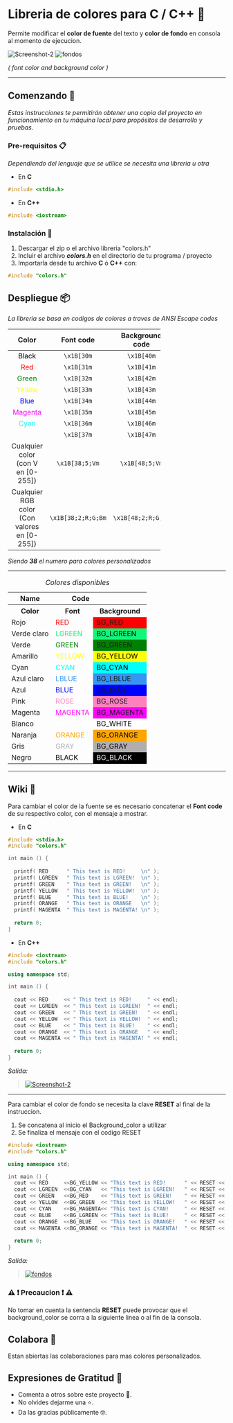 # Libreria de colores para C / C++ 🎨

Permite modificar el **color de fuente**  del texto y **color de fondo** en consola al momento de ejecucion.

<img style="display: inline-block" src="https://i.ibb.co/CKNJHLr/Screenshot-2.jpg" alt="Screenshot-2" border="0">

<img style="display: inline-block" src="https://i.ibb.co/ygMhPwX/fondos.jpg" alt="fondos" border="0">

*( font color and background color )*

---

## Comenzando 🚀

_Estas instrucciones te permitirán obtener una copia del proyecto en funcionamiento en tu máquina local para propósitos de desarrollo y pruebas._



### Pre-requisitos 📋

_Dependiendo del lenguaje que se utilice se necesita una libreria u otra_

* En **C**
```c
#include <stdio.h>
```
* En **C++**
```cpp
#include <iostream>
```

### Instalación 🔧

1. Descargar el zip o el archivo libreria "colors.h" 
2. Incluir el archivo ***colors.h*** en el directorio de tu programa / proyecto
3. Importarla desde tu archivo **C** ó **C++** con:      

         
```cpp
#include "colors.h"
```

## Despliegue 📦

_La libreria se basa en codigos de colores a traves de ANSI Escape codes_

<table style="width:70%">
  <thead>
    <tr>
    <th align="center\">Color</th>
    <th align="center">Font code</th>
    <th align="center">Background code</th>
    </tr>
  </thead>
  <tbody>
    <tr>
      <td align="center"><span style="color: black; --darkreader-inline-color:#e8e6e3;" data-darkreader-inline-color="">Black</span></td>
      <td align="center"><code>\x1B[30m</code></td><td align="center"><code>\x1B[40m</code></td>
    </tr>
    <tr>
      <td align="center"><span style="color: red; --darkreader-inline-color:#ff1a1a;" data-darkreader-inline-color="">Red</span></td>
      <td align="center"><code>\x1B[31m</code></td>
      <td align="center"><code>\x1B[41m</code></td>
    </tr>
    <tr>
      <td align="center"><span style="color: green; --darkreader-inline-color:#72ff72;" data-darkreader-inline-color="">Green</span></td>
      <td align="center"><code>\x1B[32m</code></td>
      <td align="center"><code>\x1B[42m</code></td>
    </tr>
    <tr>
      <td align="center"><span style="color: yellow; --darkreader-inline-color:#ffff1a;" data-darkreader-inline-color="">Yellow</span></td>
      <td align="center"><code>\x1B[33m</code></td>
      <td align="center"><code>\x1B[43m</code></td>
    </tr>
    <tr>
      <td align="center"><span style="color: blue; --darkreader-inline-color:#337dff;" data-darkreader-inline-color="">Blue</span></td>
      <td align="center"><code>\x1B[34m</code></td>
      <td align="center"><code>\x1B[44m</code></td>
    </tr>
    <tr>
      <td align="center"><span style="color: magenta; --darkreader-inline-color:#ff1aff;" data-darkreader-inline-color="">Magenta</span></td>
      <td align="center"><code>\x1B[35m</code></td>
      <td align="center"><code>\x1B[45m</code></td>
    </tr>
    <tr>
      <td align="center"><span style="color: cyan; --darkreader-inline-color:#1affff;" data-darkreader-inline-color="">Cyan</span></td>
      <td align="center"><code>\x1B[36m</code></td>
      <td align="center"><code>\x1B[46m</code></td>
    </tr>
    <tr>
      <td align="center"><span style="color: white; --darkreader-inline-color:#e8e6e3;" data-darkreader-inline-color="">White</span></td>
      <td align="center"><code>\x1B[37m</code></td>
      <td align="center"><code>\x1B[47m</code></td>
    </tr>
    <tr>
      <td align="center">Cualquier color (con V en [0-255])</td>
      <td align="center"><code>\x1B[38;5;Vm</code></td>
      <td align="center"><code>\x1B[48;5;Vm</code></td>
    </tr>
    <tr>
      <td align="center">Cualquier RGB color (Con valores en [0-255])</td>
      <td align="center"><code>\x1B[38;2;R;G;Bm</code></td>
      <td align="center"><code>\x1B[48;2;R;G;Bm</code></td>
    </tr>
    </tr>
  </tbody>
</table>


_Siendo **38** el numero para colores personalizados_

----


<table style="width:70%">
  <caption style=""><i>Colores disponibles</i></caption>

  <tr>
    <th>Name</th>
    <th  style="text-align:right">Code</th>
    <th></th>
  </tr>
  <tr>
    <th>Color</th>
    <th>Font </th> 
    <th>Background </th>
  </tr>
  <tr>
    <td>Rojo</td>
    <td style="color:RED">RED</td>
    <td style="background-color:red">BG_RED</td>
  </tr>
  <tr>
    <td>Verde claro</td>
    <td style="color:rgb(17, 245, 120)">LGREEN</td>
    <td style="background-color:rgb(17, 245, 120) ;color:black">BG_LGREEN</td>
  </tr>
  <tr>
    <td>Verde </td>
    <td style="color:green">GREEN</td>
    <td style="background-color:GREEN">BG_GREEN</td>
  </tr>
  <tr>
    <td>Amarillo</td>
    <td style="color:YELLOW">YELLOW</td>
    <td style="background-color:YELLOW;color:black">BG_YELLOW</td>
  </tr>
  <tr>
    <td>Cyan</td>
    <td style="color:CYAN">CYAN</td>
    <td style="background-color:CYAN;color:black">BG_CYAN</td>
  </tr>
  <tr>
    <td>Azul claro</td>
    <td style="color:rgb(53,149,240)">LBLUE</td>
    <td style="background-color:rgb(53,149,240)">BG_LBLUE</td>
  </tr>
  <tr>
    <td>Azul</td>
    <td style="color:BLUE">BLUE</td>
    <td style="background-color:BLUE">BG_BLUE</td>
  </tr>
  <tr>
    <td>Pink</td>
    <td style="color:#ff80c0">ROSE</td>
    <td style="background-color: #ff80c0 ">BG_ROSE</td>
  </tr>
  <tr>
    <td>Magenta</td>
    <td style="color:MAGENTA">MAGENTA</td>
    <td style="background-color:MAGENTA">BG_MAGENTA</td>
  </tr>
  <tr>
    <td>Blanco</td>
    <td style="color:WHITE">WHITE</td>
    <td style="background-color:WHITE;color:black">BG_WHITE</td>
  </tr>
  <tr>
    <td>Naranja</td>
    <td style="color:ORANGE">ORANGE</td>
    <td style="background-color:ORANGE;color:black">BG_ORANGE</td>
  </tr>
  <tr>
    <td>Gris</td>
    <td style="color:rgb(176, 174, 174)">GRAY</td>
    <td style="background-color:rgb(176, 174, 174);color:black">BG_GRAY</td>
  </tr>
  <tr>
    <td>Negro</td>
    <td style="color:Black">BLACK</td>
    <td style="background-color:Black;color:white">BG_BLACK</td>
  </tr>
</table>

-----

## Wiki 📖

Para cambiar el color de la fuente se es necesario concatenar el **Font code** de su respectivo color, con el mensaje a mostrar.

* En **C**
```c
#include <stdio.h>
#include "colors.h"

int main () {
 
  printf( RED      " This text is RED!     \n" );
  printf( LGREEN   " This text is LGREEN!  \n" );
  printf( GREEN    " This text is GREEN!   \n" );
  printf( YELLOW   " This text is YELLOW!  \n" );
  printf( BLUE     " This text is BLUE!    \n" );
  printf( ORANGE   " This text is ORANGE   \n" );
  printf( MAGENTA  " This text is MAGENTA! \n" );
 
  return 0;
}
```

* En **C++**
```cpp
#include <iostream>
#include "colors.h"

using namespace std;

int main () {
 
  cout << RED     << " This text is RED!     " << endl;
  cout << LGREEN  << " This text is LGREEN!  " << endl;
  cout << GREEN   << " This text is GREEN!   " << endl;
  cout << YELLOW  << " This text is YELLOW!  " << endl;
  cout << BLUE    << " This text is BLUE!    " << endl;
  cout << ORANGE  << " This text is ORANGE   " << endl;
  cout << MAGENTA << " This text is MAGENTA! " << endl;
 
  return 0;
}
```

*Salida:*


> <a href=""><img src="https://i.ibb.co/CKNJHLr/Screenshot-2.jpg" alt="Screenshot-2" border="0"></a>
---
Para cambiar el color de fondo se necesita la clave **RESET** al final de la instruccion.

1. Se concatena al inicio el Background_color a utilizar 
2. Se finaliza el mensaje con el codigo RESET
  
```cpp
#include <iostream>
#include "colors.h"

using namespace std;

int main () {
  cout << RED     <<BG_YELLOW << "This text is RED!      " << RESET << endl;
  cout << LGREEN  <<BG_CYAN   << "This text is LGREEN!   " << RESET << endl;
  cout << GREEN   <<BG_RED    << "This text is GREEN!    " << RESET << endl;
  cout << YELLOW  <<BG_GREEN  << "This text is YELLOW!   " << RESET << endl;
  cout << CYAN    <<BG_MAGENTA<< "This text is CYAN!     " << RESET << endl;
  cout << BLUE    <<BG_LGREEN << "This text is BLUE!     " << RESET << endl;
  cout << ORANGE  <<BG_BLUE   << "This text is ORANGE!   " << RESET << endl;
  cout << MAGENTA <<BG_ORANGE << "This text is MAGENTA!  " << RESET << endl;
 
  return 0;
}
```

*Salida:*

> <a href=""><img src="https://i.ibb.co/ygMhPwX/fondos.jpg" alt="fondos" border="0"></a>

### ⚠ ❗ **Precaucion** ❗ ⚠
No tomar en cuenta la sentencia **RESET** puede provocar que el background_color se corra a la siguiente linea o al fin de la consola.

## Colabora 💭

Estan abiertas las colaboraciones para mas colores personalizados.

## Expresiones de Gratitud 🎁
* Comenta a otros sobre este proyecto 📢.
* No olvides dejarme una ⭐.
* Da las gracias públicamente 🤓.


